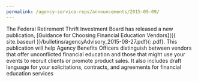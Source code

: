 ```yaml
---
permalink: /agency-service-reps/announcements/2015-09-09/
---
```


The Federal Retirement Thrift Investment Board has released a new publication, [Guidance for Choosing Financial Education Vendors]({{ site.baseurl }}/bulletins/agencyAdvisory_2015-08-27.pdf){:.pdf}. This publication will help Agency Benefits Officers distinguish between vendors that offer unconflicted financial education and those that might use your events to recruit clients or promote product sales. It also includes draft language for your solicitations, contracts, and agreements for financial education services
